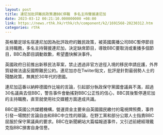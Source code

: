 ```yaml
---
layout: post
title: 連尼加批評難民政策遭BBC停職　多名主持聲援連尼加
date: 2023-03-12 00:21:10.000000000 +08:00
link: https://news.rthk.hk/rthk/ch/component/k2/1691568-20230312.htm
categories: rthk
---
```


英格蘭足球名宿連尼加因為批評政府的難民政策，被英國廣播公司BBC暫停節目主持職務，多名主持聲援連尼加，決定缺席節目，導致BBC要取消或重播多個節目，BBC為節目調動致歉，希望盡快解決事件。

英國政府日前推出新移民法草案，禁止透過非官方途徑入境的移民申請庇護，外界質疑做法違反國際難民公約。連尼加亦在Twiiter貼文，批評是針對最弱勢人士的殘酷政策，無異於30年代的德國。

連尼加這番以納粹德國作比喻的言論，引起部分執政保守黨國會議員不滿，超過30名議員去信BBC，警告事件會動搖對BBC公正性的信心，BBC其後暫停連尼加的主持職務，直至就使用社交媒體方面達成共識。

BBC是英國公共媒體機構，營運資金主要來自英國國民繳付的電視牌照費，事件引發一場關於言論自由和BBC中立性的辯論，在野工黨和部分公眾人士指責BBC屈服於保守黨議員的要求。BBC在新聞網站大篇幅報道事件，又引述前總經理戴克指BBC損害自身信譽。
